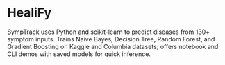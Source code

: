 # HealiFy
SympTrack uses Python and scikit-learn to predict diseases from 130+ symptom inputs. Trains Naive Bayes, Decision Tree, Random Forest, and Gradient Boosting on Kaggle and Columbia datasets; offers notebook and CLI demos with saved models for quick inference.
